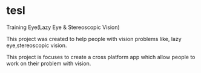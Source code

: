 # tesl
Training Eye(Lazy Eye & Stereoscopic Vision)

This project was created to help people with vision problems like, lazy eye,stereoscopic vision. 

This project is focuses to create a cross platform app which allow people to work on their problem with vision. 
